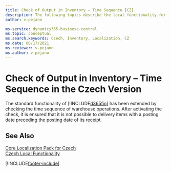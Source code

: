 ```yaml
---
title: Check of Output in Inventory – Time Sequence [CZ]
description: The following topics describe the local functionality for check of output in inventory – time sequence in the Czech version of Business Central.
author: v-pejano

ms-service: dynamics365-business-central
ms.topic: conceptual
ms.search.keywords: Czech, Inventory, Localization, CZ
ms.date: 06/17/2021
ms.reviewer: v-pejano
ms.author: v-pejano
---
```


# Check of Output in Inventory – Time Sequence in the Czech Version

The standard functionality of [!INCLUDE[d365fin](../../includes/d365fin_md.md)] has been extended by checking the time sequence of warehouse operations. After activating the check, it is ensured that it is not possible to delivery items with a posting date preceding the posting date of its receipt.

## See Also

[Core Localization Pack for Czech](ui-extensions-core-localization-pack-cz.md)  
[Czech Local Functionality](czech-local-functionality.md)  


[!INCLUDE[footer-include](../../includes/footer-banner.md)]